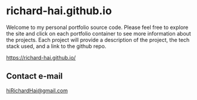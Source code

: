 # richard-hai.github.io
Welcome to my personal portfolio source code.  Please feel free to explore the site and click on each portfolio container to see more information about the projects.  Each project will provide a description of the project, the tech stack used, and a link to the github repo.

https://richard-hai.github.io/

## Contact e-mail
hiRichardHai@gmail.com